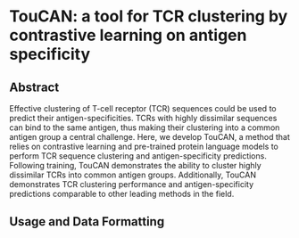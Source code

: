 # TouCAN: a tool for TCR clustering by contrastive learning on antigen specificity 

## Abstract
Effective clustering of T-cell receptor (TCR) sequences could be used to predict their antigen-specificities. TCRs with highly dissimilar sequences can bind to the same antigen, thus making their clustering into a common antigen group a central challenge. Here, we develop TouCAN, a method that relies on contrastive learning and pre-trained protein language models to perform TCR sequence clustering and antigen-specificity predictions.  Following training, TouCAN  demonstrates the ability to cluster highly dissimilar TCRs into common antigen groups. Additionally, TouCAN demonstrates TCR clustering performance and antigen-specificity predictions comparable to other leading methods in the field.

## Usage and Data Formatting

